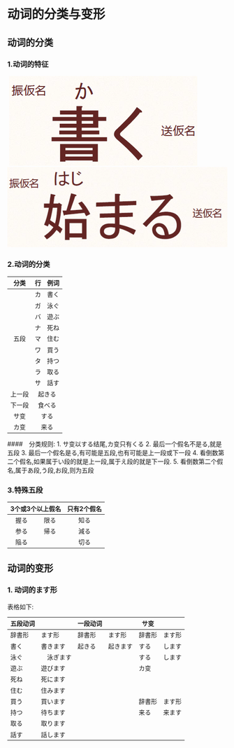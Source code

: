 # 动词的分类与变形

## 动词的分类
### 1.动词的特征
  ![动词特征](https://github.com/Vo7ice/Japanese-Learnning/raw/master/art/%E5%8A%A8%E8%AF%8D%E7%89%B9%E5%BE%811.png)
  ![动词特征](https://github.com/Vo7ice/Japanese-Learnning/raw/master/art/%E5%8A%A8%E8%AF%8D%E7%89%B9%E5%BE%812.png)

### 2.动词的分类
<table>
<thead>
<tr>
	<th align="center">分类</th>
	<th align="center">行</th>
	<th align="center">例词</th>
</tr>
</thead>
<tbody>
<tr>
	<td align="center" rowspan="9">五段</td>
	<td align="center">カ</td>
	<td align="center">書く</td>
</tr>
<tr>
	<td align="center">ガ</td>
	<td align="center">泳ぐ</td>
</tr>
<tr>
	<td align="center">バ</td>
	<td align="center">遊ぶ</td>
</tr>
<tr>
	<td align="center">ナ</td>
	<td align="center">死ね</td>
</tr>
<tr>
	<td align="center">マ</td>
	<td align="center">住む</td>
</tr>
<tr>
	<td align="center">ワ</td>
	<td align="center">買う</td>
</tr>
<tr>
	<td align="center">タ</td>
	<td align="center">持つ</td>
</tr>
<tr>
	<td align="center">ラ</td>
	<td align="center">取る</td>
</tr>
<tr>
	<td align="center">サ</td>
	<td align="center">話す</td>
</tr>
<tr>
	<td align="center">上一段</td>
	<td align="center" colspan="2">起きる</td>
</tr>
<tr>
	<td align="center">下一段</td>
	<td align="center" colspan="2">食べる</td>
</tr>
<tr>
	<td align="center">サ变</td>
	<td align="center" colspan="2">する</td>
</tr>
<tr>
	<td align="center">カ变</td>
	<td align="center" colspan="2">来る</td>
</tr>
</tbody>
</table>
####　分类规则:
  1. サ变以する结尾,カ变只有くる
  2. 最后一个假名不是る,就是五段
  3. 最后一个假名是る,有可能是五段,也有可能是上一段或下一段
  4. 看倒数第二个假名,如果属于い段的就是上一段,属于え段的就是下一段.
  5. 看倒数第二个假名,属于あ段,う段,お段,则为五段

### 3.特殊五段
<table>
<thead>
<tr>
	<th align="center" colspan="2">3个或3个以上假名</th>
	<th align="center">只有2个假名</th>
</tr>
</thead>
<tbody>
<tr>
	<td align="center">握る</td>
	<td align="center">限る</td>
	<td align="center">知る</td>
</tr>
<tr>
	<td align="center">参る</td>
	<td align="center">帰る</td>
	<td align="center">減る</td>
</tr>
<tr>
	<td align="center">陥る</td>
	<td align="center"></td>
	<td align="center">切る</td>
</tr>
</tbody>
</table>

## 动词的变形
### 1. 动词的ます形
表格如下:

五段动词| |一段动词 | |サ变 | |
---|---|---|---|---|---
辞書形 | ます形|辞書形 | ます形|辞書形 | ます形
書く | 書きます|起きる | 起きます|する | します
泳ぐ |　泳ぎます| | |する | します
遊ぶ | 遊びます| | |カ变 | 
死ね | 死にます| | | | 
住む | 住みます| | | | 
買う | 買います| | | 辞書形| ます形
持つ | 待ちます| | |来る | 来ます
取る | 取ります| | | | 
話す | 話します| | | |

